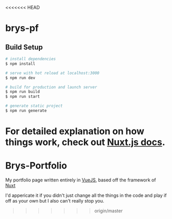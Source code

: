 <<<<<<< HEAD
# brys-pf

## Build Setup

```bash
# install dependencies
$ npm install

# serve with hot reload at localhost:3000
$ npm run dev

# build for production and launch server
$ npm run build
$ npm run start

# generate static project
$ npm run generate
```

For detailed explanation on how things work, check out [Nuxt.js docs](https://nuxtjs.org).
=======
# Brys-Portfolio
My portfolio page written entirely in [VueJS](https://vuejs.org/), based off the framework of [Nuxt](https://nuxtjs.org/)


I'd appericate it if you didn't just change all the things in the code and play if off as your own but I also can't really stop you.
>>>>>>> origin/master

